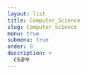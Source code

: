 ```yaml
---
layout: list
title: Computer_Science
slug: Computer_Science
menu: true
submenu: true
order: 8
description: >
  CS공부
---
```

